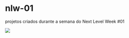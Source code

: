 # nlw-01
projetos criados durante a semana do Next Level Week #01

![](/Volumes/hd/Image/logoweb.png)
